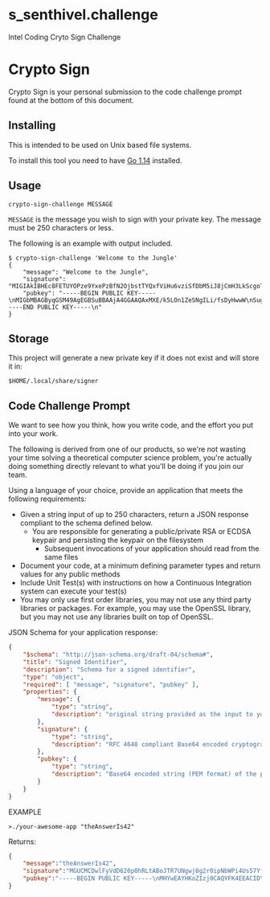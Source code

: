 # s_senthivel.challenge
Intel Coding Cryto Sign Challenge

Crypto Sign
===========

Crypto Sign is your personal submission to the code challenge prompt found at the
bottom of this document.

Installing
----------

This is intended to be used on Unix based file systems.

To install this tool you need to have [Go 1.14][go] installed.

[go]: https://golang.org/

Usage
-----

    crypto-sign-challenge MESSAGE

`MESSAGE` is the message you wish to sign with your private key.  The message
must be 250 characters or less.

The following is an example with output included.

```
$ crypto-sign-challenge 'Welcome to the Jungle'
{
    "message": "Welcome to the Jungle",
    "signature": "MIGIAkIBHEc8FETUYOPze9YxePzBfN2OjbstTYQxfViHu6vziSfDbM5iJ8jCmH3LkScgoTNCRBAMBY407jDC/fYq88iN22cCQgCmytbObfzxtHWHpcYFvOb3PHHDKlv+rtAZJ/+AdxBvihjY/xRDi1PH8GhyEgzW7xzJ1KF7BhqmeMwH9pXUCx6JiA==",
    "pubkey": "-----BEGIN PUBLIC KEY-----\nMIGbMBAGByqGSM49AgEGBSuBBAAjA4GGAAQAxMXE/k5LOn1ZeSNgILi/fsDyHwwW\nSugmEndN786laNFUJ0Ulzit1FumnY71Op7Gwuqrv+YoqrEwpHtpnV8mLgvEBr9sX\ncNatfZzPtjOLpHzkVfLSCX94E7uNUZx13eigwugCsR87rn94CLRU3GDbLnLO6W4f\n12FkAhynQpvqaWNKpn8=\n-----END PUBLIC KEY-----\n"
}
```

Storage
-------

This project will generate a new private key if it does not exist and will store
it in:

    $HOME/.local/share/signer

Code Challenge Prompt
---------------------

We want to see how you think, how you write code, and the effort you put into
your work.

The following is derived from one of our products, so we're not wasting your
time solving a theoretical computer science problem, you're actually doing
something directly relevant to what you'll be doing if you join our team.

Using a language of your choice, provide an application that meets the following
requirements:

  - Given a string input of up to 250 characters, return a JSON response
    compliant to the schema defined below.
    - You are responsible for generating a public/private RSA or ECDSA keypair
      and persisting the keypair on the filesystem
      - Subsequent invocations of your application should read from the same
        files
  - Document your code, at a minimum defining parameter types and return values
    for any public methods
  - Include Unit Test(s) with instructions on how a Continuous Integration
    system can execute your test(s)
  - You may only use first order libraries, you may not use any third party
    libraries or packages.  For example, you may use the OpenSSL library, but
    you may not use any libraries built on top of OpenSSL.

JSON Schema for your application response:

```json
{
    "$schema": "http://json-schema.org/draft-04/schema#",
    "title": "Signed Identifier",
    "description": "Schema for a signed identifier",
    "type": "object",
    "required": [ "message", "signature", "pubkey" ],
    "properties": {
        "message": {
            "type": "string",
            "description": "original string provided as the input to your app"
        },
        "signature": {
            "type": "string",
            "description": "RFC 4648 compliant Base64 encoded cryptographic signature of the input, calculated using the private key and the SHA256 digest of the input"
        },
        "pubkey": {
            "type": "string",
            "description": "Base64 encoded string (PEM format) of the public key generated from the private key used to create the digital signature"
        }
    }
}
```


EXAMPLE

```
>./your-awesome-app "theAnswerIs42"
```

Returns:

```json
{
    "message":"theAnswerIs42",
    "signature":"MGUCMCDwlFyVdD620p0hRLtABoJTR7UNgwj8g2r0ipNbWPi4Us57YfxtSQJ3dAkHslyBbwIxAKorQmpWl9QdlBUtACcZm4kEXfL37lJ+gZ/hANcTyuiTgmwcEC0FvEXY35u2bKFwhA==",
    "pubkey":"-----BEGIN PUBLIC KEY-----\nMHYwEAYHKoZIzj0CAQYFK4EEACIDYgAEI5/0zKsIzou9hL3ZdjkvBeVZFKpDwxTb\nfiDVjHpJdu3+qOuaKYgsLLiO9TFfupMYHLa20IqgbJSIv/wjxANH68aewV1q2Wn6\nvLA3yg2mOTa/OHAZEiEf7bVEbnAov+6D\n-----END PUBLIC KEY-----\n"
}
```
